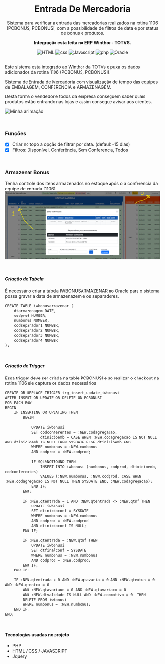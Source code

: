 <div align="center">

  <h1>Entrada De Mercadoria</h1>
  <p>Sistema para verificar a entrada das mercadorias realizados na rotina 1106 (PCBONUS, PCBONUSI) com a possibilidade de filtros de data e por status de bônus e produtos.
  
  </br> 
  
  <strong>Integração esta feita no ERP Winthor - TOTVS.</strong></p>

  <img src="https://img.shields.io/badge/-HTML-24c308?style=flat&logo=html5&logoColor=white" alt="HTML" />
  <img src="https://img.shields.io/badge/-CSS-00b593?style=flat&logo=css3&logoColor=white" alt="css" />
   <img src="https://img.shields.io/badge/-JavaScript-dfb900?style=flat&logo=javascript&logoColor=white" alt="Javascript" />
  <img src="https://img.shields.io/badge/-PHP-4F5B93?style=flat&logo=php&logoColor=white" alt="php" />
  <img src="https://img.shields.io/badge/-Oracle-F80000?style=flat&logo=oracle&logoColor=white" alt="Oracle" />
 
</div>

<br>

Este sistema esta integrado ao Winthor da TOTVs e puxa os dados adicionados da rotina 1106 (PCBONUS, PCBONUSI).

Sistema de Entrada de Mercadoria com visualização de tempo das equipes de EMBALAGEM, CONFERENCIA e ARMAZENAGEM. 

Desta forma o vendedor e todos da empresa conseguem saber quais produtos estão entrando nas lojas e assim consegue avisar aos clientes.

![Minha animação](./src/_img/entrada.gif)

</br>

### Funções
- [x] Criar no topo a opção de filtrar por data. (default -15 dias)
- [x] Filtros: Disponível, Conferência, Sem Conferencia, Todos

</br>

### Armazenar Bonus
Tenha controle dos itens armazenados no estoque após o a conferencia da equipe de entrada (1106)
![Minha animação](./src/_img/tela-armazenar.png)

</br>




##### Criação de Tabela
É necessário criar a tabela IWBONUSARMAZENAR no Oracle para o sistema possa gravar a data de armazenazem e os separadores.


>> 
    CREATE TABLE iwbonusarmazenar (
        dtarmazenagem DATE,
        codprod NUMBER,
        numbonus NUMBER,
        codseparador1 NUMBER,
        codseparador2 NUMBER,
        codseparador3 NUMBER,
        codseparador4 NUMBER
    );

</br>


##### Criação de Trigger
Essa trigger deve ser criada na table PCBONUSI e ao realizar o checkout na rotina 1106 ele captura os dados necessários

>>
    CREATE OR REPLACE TRIGGER trg_insert_update_iwbonusi
    AFTER INSERT OR UPDATE OR DELETE ON PCBONUSI
    FOR EACH ROW
    BEGIN
        IF INSERTING OR UPDATING THEN
            BEGIN
            
                UPDATE iwbonusi
                SET codconferentes = :NEW.codagregacao,
                    dtinicioemb = CASE WHEN :NEW.codagregacao IS NOT NULL AND dtinicioemb IS NULL THEN SYSDATE ELSE dtinicioemb END
                WHERE numbonus = :NEW.numbonus
                AND codprod = :NEW.codprod;

                IF SQL%NOTFOUND THEN
                    INSERT INTO iwbonusi (numbonus, codprod, dtinicioemb, codconferentes)
                    VALUES (:NEW.numbonus, :NEW.codprod, CASE WHEN :NEW.codagregacao IS NOT NULL THEN SYSDATE END, :NEW.codagregacao);
                END IF;
            END;

            IF :NEW.qtentrada = 1 AND :NEW.qtentrada <> :NEW.qtnf THEN
                UPDATE iwbonusi
                SET dtinicioconf = SYSDATE
                WHERE numbonus = :NEW.numbonus
                AND codprod = :NEW.codprod
                AND dtinicioconf IS NULL;
            END IF;

            IF :NEW.qtentrada = :NEW.qtnf THEN
                UPDATE iwbonusi
                SET dtfinalconf = SYSDATE
                WHERE numbonus = :NEW.numbonus
                AND codprod = :NEW.codprod;
            END IF;
        END IF;

        IF :NEW.qtentrada = 0 AND :NEW.qtavaria = 0 AND :NEW.qtentun = 0 AND :NEW.qtentcx = 0 
            AND :NEW.qtavariaun = 0 AND :NEW.qtavariacx = 0 
            AND :NEW.dtvalidade IS NULL AND :NEW.codmotivo = 0  THEN
            DELETE FROM iwbonusi
            WHERE numbonus = :NEW.numbonus;
        END IF;
    END;



</br>

#### Tecnologias usadas no projeto
- PHP
- HTML / CSS / JAVASCRIPT
- Jquery
  